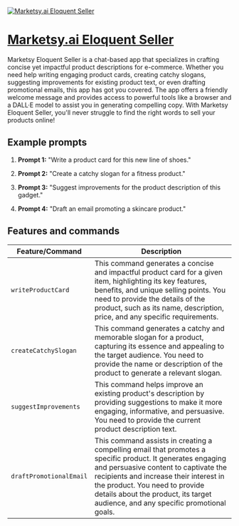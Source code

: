 [![Marketsy.ai Eloquent Seller](https://files.oaiusercontent.com/file-RMaE7jxwBxh96tGHOiSaxg9L?se=2123-10-18T20%3A10%3A24Z&sp=r&sv=2021-08-06&sr=b&rscc=max-age%3D31536000%2C%20immutable&rscd=attachment%3B%20filename%3D272aa1b0-bd13-4888-9ee5-4669292be377.png&sig=GduOwkDP3aRX%2BLS2faFddmS6od6Rq4MPg8wrYkG633Q%3D)](https://chat.openai.com/g/g-P5fLqXjsJ-marketsy-ai-eloquent-seller)

# [Marketsy.ai Eloquent Seller](https://chat.openai.com/g/g-P5fLqXjsJ-marketsy-ai-eloquent-seller)

Marketsy Eloquent Seller is a chat-based app that specializes in crafting concise yet impactful product descriptions for e-commerce. Whether you need help writing engaging product cards, creating catchy slogans, suggesting improvements for existing product text, or even drafting promotional emails, this app has got you covered. The app offers a friendly welcome message and provides access to powerful tools like a browser and a DALL·E model to assist you in generating compelling copy. With Marketsy Eloquent Seller, you'll never struggle to find the right words to sell your products online!

## Example prompts

1. **Prompt 1:** "Write a product card for this new line of shoes."

2. **Prompt 2:** "Create a catchy slogan for a fitness product."

3. **Prompt 3:** "Suggest improvements for the product description of this gadget."

4. **Prompt 4:** "Draft an email promoting a skincare product."

## Features and commands

| Feature/Command | Description |
| --- | --- |
| `writeProductCard` | This command generates a concise and impactful product card for a given item, highlighting its key features, benefits, and unique selling points. You need to provide the details of the product, such as its name, description, price, and any specific requirements. |
| `createCatchySlogan` | This command generates a catchy and memorable slogan for a product, capturing its essence and appealing to the target audience. You need to provide the name or description of the product to generate a relevant slogan. |
| `suggestImprovements` | This command helps improve an existing product's description by providing suggestions to make it more engaging, informative, and persuasive. You need to provide the current product description text. |
| `draftPromotionalEmail` | This command assists in creating a compelling email that promotes a specific product. It generates engaging and persuasive content to captivate the recipients and increase their interest in the product. You need to provide details about the product, its target audience, and any specific promotional goals. |